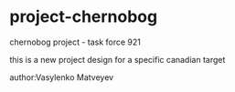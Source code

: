 # project-chernobog
chernobog project - task force 921

this is a new project design for a specific canadian target

author:Vasylenko Matveyev

